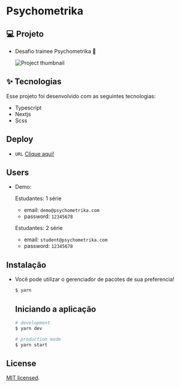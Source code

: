 # Psychometrika

<h2>💻 Projeto</h2>

  - Desafio trainee Psychometrika :rocket:

    ![Project thumbnail](https://user-images.githubusercontent.com/63478331/127784585-a282f1fb-1909-4733-9def-04b88f57a820.png)
  

<h2>✨ Tecnologias</h2>
<p>Esse projeto foi desenvolvido com as seguintes tecnologias:</p>

   - Typescript
   - Nextjs
   - Scss

## Deploy
- `URL`
    <a href="https://psychometrika.vercel.app/">Clique aqui!</a>

## Users 
- Demo: 

    Estudantes: 1 série

    - email: `demo@psychometrika.com`
    - password: `12345678`
    
    Estudantes: 2 série

    - email: `student@psychometrika.com`
    - password: `12345678`


## Instalação

- Você pode utilizar o gerenciador de pacotes de sua preferencia!

    ```bash
    $ yarn
    ```

    ## Iniciando a aplicação

    ```bash
    # development
    $ yarn dev

    # production mode
    $ yarn start


## License

[MIT licensed](LICENSE).
